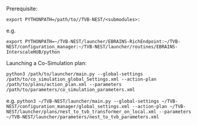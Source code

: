 Prerequisite:

`export PYTHONPATH=/path/to//TVB-NEST/<submodules>:`

e.g.

`export PYTHONPATH=~/TVB-NEST/launcher/EBRAINS-RichEndpoint:~/TVB-NEST/configuration_manager:~/TVB-NEST/launcher/routines/EBRAINS-InterscaleHUB/python`

Launching a Co-Simulation plan:

`python3 /path/to/launcher/main.py --global-settings /path/to/co_simulation_global_Settings.xml --action-plan /path/to/plans/action_plan.xml --parameters /path/to/parameters/co_simulation_parameters.xml`

e.g.
`python3 ~/TVB-NEST/launcher/main.py --global-settings ~/TVB-NEST/configuration_manager/global_settings.xml --action-plan ~/TVB-NEST/launcher/plans/nest_to_tvb_transformer_on_local.xml --parameters ~/TVB-NEST/launcher/parameters/nest_to_tvb_parameters.xml`



